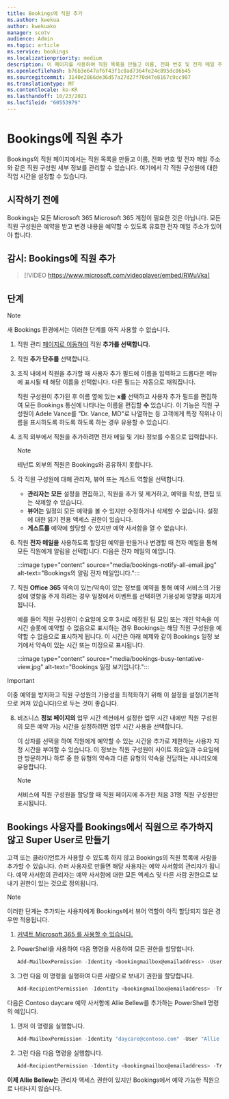 ```yaml
---
title: Bookings에 직원 추가
ms.author: kwekua
author: kwekuako
manager: scotv
audience: Admin
ms.topic: article
ms.service: bookings
ms.localizationpriority: medium
description: 이 페이지를 사용하여 직원 목록을 만들고 이름, 전화 번호 및 전자 메일 주소와 같은 직원 구성원 세부 정보를 관리할 수 있습니다.
ms.openlocfilehash: b76b3e647af6f43f1c8ad7364fe24c895dc86b45
ms.sourcegitcommit: 3140e2866de36d57a27d27f70d47e8167c9cc907
ms.translationtype: MT
ms.contentlocale: ko-KR
ms.lasthandoff: 10/23/2021
ms.locfileid: "60553979"
---
```

# <a name="add-staff-to-bookings"></a>Bookings에 직원 추가

Bookings의 직원 페이지에서는 직원 목록을 만들고 이름, 전화 번호 및 전자 메일 주소와 같은 직원 구성원 세부 정보를 관리할 수 있습니다. 여기에서 각 직원 구성원에 대한 작업 시간을 설정할 수 있습니다.

## <a name="before-you-begin"></a>시작하기 전에

Bookings는 모든 Microsoft 365 Microsoft 365 계정이 필요한 것은 아닙니다. 모든 직원 구성원은 예약을 받고 변경 내용을 예약할 수 있도록 유효한 전자 메일 주소가 있어야 합니다.

## <a name="watch-add-your-staff-to-bookings"></a>감시: Bookings에 직원 추가

> [!VIDEO https://www.microsoft.com/videoplayer/embed/RWuVka]

## <a name="steps"></a>단계

> [!NOTE]
> 새 Bookings 환경에서는 이러한 단계를 아직 사용할 수 없습니다.

1. 직원 관리 [페이지로 이동하여](https://outlook.office.com/bookings/staff) 직원 **추가를 선택합니다.**

2. 직원 **추가 단추를** 선택합니다.

3. 조직 내에서 직원을 추가할 때 사용자  추가 필드에 이름을 입력하고 드롭다운 메뉴에 표시될 때 해당 이름을 선택합니다. 다른 필드는 자동으로 채워집니다.

    직원 구성원이 추가된 후 이름 옆에 있는 **x를** 선택하고 사용자 추가 필드를 편집하여 모든 Bookings 통신에 나타나는 이름을 편집할 **수** 있습니다. 이 기능은 직원 구성원이 Adele Vance를 "Dr. Vance, MD"로 나열하는 등 고객에게 특정 직위나 이름을 표시하도록 하도록 하도록 하는 경우 유용할 수 있습니다.

4. 조직 외부에서 직원을 추가하려면 전자 메일 및 기타 정보를 수동으로 입력합니다.

    > [!NOTE]
    > 테넌트 외부의 직원은 Bookings와 공유하지 못합니다.

5. 각 직원 구성원에 대해 관리자, 뷰어 또는 게스트 역할을 선택합니다.
    - **관리자는 모든** 설정을 편집하고, 직원을 추가 및 제거하고, 예약을 작성, 편집 또는 삭제할 수 있습니다.
    - **뷰어는** 일정의 모든 예약을 볼 수 있지만 수정하거나 삭제할 수 없습니다. 설정에 대한 읽기 전용 액세스 권한이 있습니다.
    - **게스트를** 예약에 할당할 수 있지만 예약 사서함을 열 수 없습니다.

6. 직원 **전자 메일을** 사용하도록 할당된 예약을 만들거나 변경할 때 전자 메일을 통해 모든 직원에게 알림을 선택합니다. 다음은 전자 메일의 예입니다.

    :::image type="content" source="media/bookings-notify-all-email.jpg" alt-text="Bookings의 알림 전자 메일입니다.":::

7. 직원 **Office 365** 약속이 있는/약속이 있는 정보를 예약을 통해 예약 서비스의 가용성에 영향을 주게 하려는 경우 일정에서 이벤트를 선택하면 가용성에 영향을 미치게 됩니다.

    예를 들어 직원 구성원이 수요일에 오후 3시로 예정된 팀 모임 또는 개인 약속을 이 시간 슬롯에 예약할 수 없음으로 표시하는 경우 Bookings는 해당 직원 구성원을 예약할 수 없음으로 표시하게 됩니다. 이 시간은 아래 예제와 같이 Bookings 일정 보기에서 약속이 있는 시간 또는 미정으로 표시됩니다.

    :::image type="content" source="media/bookings-busy-tentative-view.jpg" alt-text="Bookings 일정 보기입니다.":::

> [!IMPORTANT]
> 이중 예약을 방지하고 직원 구성원의 가용성을 최적화하기 위해 이 설정을 설정(기본적으로 켜져 있습니다)으로 두는 것이 좋습니다.

8. 비즈니스 **정보 페이지의** 업무 시간 섹션에서 설정한 업무 시간 내에만 직원 구성원의 모든 예약 가능 시간을 설정하려면 업무 시간 사용을 선택합니다. 

    이 상자를 선택을 하여 직원에게 예약할 수 있는 시간을 추가로 제한하는 사용자 지정 시간을 부여할 수 있습니다. 이 정보는 직원 구성원이 사이트 화요일과 수요일에만 방문하거나 하루 중 한 유형의 약속과 다른 유형의 약속을 전담하는 시나리오에 유용합니다.

    > [!NOTE]
    > 서비스에 직원 구성원을 할당할 때 직원 페이지에 추가한 처음 31명 직원 구성원만 표시됩니다.

## <a name="make-a-bookings-user-a-super-user-without-adding-them-as-staff-in-bookings"></a>Bookings 사용자를 Bookings에서 직원으로 추가하지 않고 Super User로 만들기

고객 또는 클라이언트가 사용할 수 있도록 하지 않고 Bookings의 직원 목록에 사람을 추가할 수 있습니다. 슈퍼 사용자로 만들면 해당 사용자는 예약 사서함의 관리자가 됩니다. 예약 사서함의 관리자는 예약 사서함에 대한 모든 액세스 및 다른 사람 권한으로 보내기 권한이 있는 것으로 정의됩니다.

> [!NOTE]
> 이러한 단계는 추가되는 사용자에게 Bookings에서 뷰어  역할이 아직 할당되지 않은 경우만 적용됩니다.

1. [커넥트 Microsoft 365 를 사용할 수 있습니다.](/office365/enterprise/powershell/connect-to-office-365-powershell#connect-with-the-microsoft-azure-active-directory-module-for-windows-powershell)

2. PowerShell을 사용하여 다음 명령을 사용하여 모든 권한을 할당합니다.

    ```powershell
    Add-MailboxPermission -Identity <bookingmailbox@emailaddress> -User <adminusers@emailaddress> -AccessRights FullAccess -Deny:$false
    ```

3. 그런 다음 이 명령을 실행하여 다른 사람으로 보내기 권한을 할당합니다.

    ```powershell
    Add-RecipientPermission -Identity <bookingmailbox@emailaddress> -Trustee <adminusers@emailaddress> -AccessRights SendAs -Confirm:$false
    ```

다음은 Contoso daycare 예약 사서함에 Allie Bellew를 추가하는 PowerShell 명령의 예입니다.

1. 먼저 이 명령을 실행합니다.

    ```powershell
    Add-MailboxPermission -Identity "daycare@contoso.com" -User "Allie Bellew" -AccessRights FullAccess -InheritanceType All
    ```

2. 그런 다음 다음 명령을 실행합니다.

    ```powershell
    Add-RecipientPermission -Identity <bookingmailbox@emailaddress> -Trustee <adminusers@emailaddress> -AccessRights SendAs -Confirm:$false
    ```

**이제 Allie Bellew는** 관리자 액세스 권한이 있지만 Bookings에서 예약 가능한 직원으로 나타나지 않습니다.
